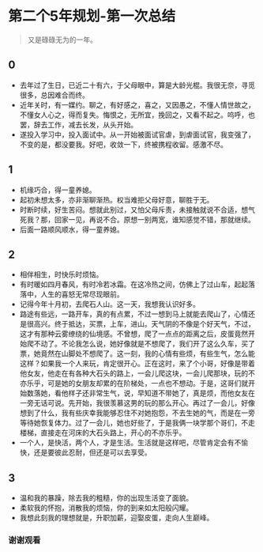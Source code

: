 # 第二个5年规划-第一次总结

> 又是碌碌无为的一年。

## 0

* 去年过了生日，已近二十有六，于父母眼中，算是大龄光棍。我很无奈，寻觅很多，总因难合而终。
* 近年关时，有一媒约。聊之，有好感之，喜之，又因愚之，不懂人情世故之，不懂女人心之，得而复失。悔恨之，无所宜，挽回之，又看不起之。呜呼，也罢，辞去工作，减去长发，从头开始。
* 遂投入学习中，投入面试中。从一开始被面试官虐，到虐面试官，我变强了，不变的是，都没要我。好吧，收敛一下，终被携程收留。感激不尽。

## 1

* 机缘巧合，得一童养媳。
* 起初未想太多，亦非渐聊渐热。权当难拒父母好意，聊胜于无。
* 时断时续，好生苦闷。想就此别过，又怕父母斥责，未接触就说不合适，想气死我？那，回家一见，再说不合。原想一别两宽，谁知感觉不错，那就继续。
* 后面一路顺风顺水，得一童养媳。

## 2

* 相伴相生，时快乐时烦恼。
* 有时暖如四月春风，有时冷若冰霜。在这冷热之间，仿佛上了过山车，起起落落中，人生的喜怒无常尽现眼前。
* 记得今年十月初，去爬石人山。这一天，我想我认识好多。
* 路途有些远，一路开车，真的有点累，不过一想到马上就能去爬山了，心情还是很高兴。终于抵达，买票，上车，进山。天气阴的不像是个好天气，不过，这才有那种云雾缭绕的仙境感。不曾想，爬了一点点的距离之后，皮蛋竟然开始爬不动了。不论我怎么说，她好像就是不想爬了，我们开了这么久车，买了票，她竟然在山脚处不想爬了。这一刻，我的心情有些烦，有些生气，怎么能这样？如果我一个人来玩，肯定很开心。正在这时，来了个小哥，好像是带着他女友，他走在有各种大石头的路上，一会儿爬这块，一会儿爬那块，玩的不亦乐乎，可是她的女朋友却累的在阶梯处，一点也不想动。于是，这哥们就开始数落她，看他样子还非常生气，说，早知道不带她了，真是烦，而他女友在一旁无话可说。先开始，我很羡慕这男的玩的那么开心。再过了一会儿，好像想到了什么，我有些庆幸我能够忍住不对她抱怨，不去生她的气，而是在一旁等待她恢复体力。过了一会儿，她也好些了，于是我俩一块学那个哥们，不走楼梯，直接走在河床的大石头路上，开心的不亦乐乎。
* 一个人，是快活，两个人，才是生活。生活就是这样吧，尽管肯定会有不愉快，还是要彼此忍耐，但还是可以去享受。

## 3

* 温和我的暴躁，除去我的粗糙，你的出现生活变了面貌。
* 柔软我的怀抱，消散我的烦恼，你的到来如太阳般闪耀。
* 我想此刻我的理想就是，升职加薪，迎娶皮蛋，走向人生巅峰。

### 谢谢观看
